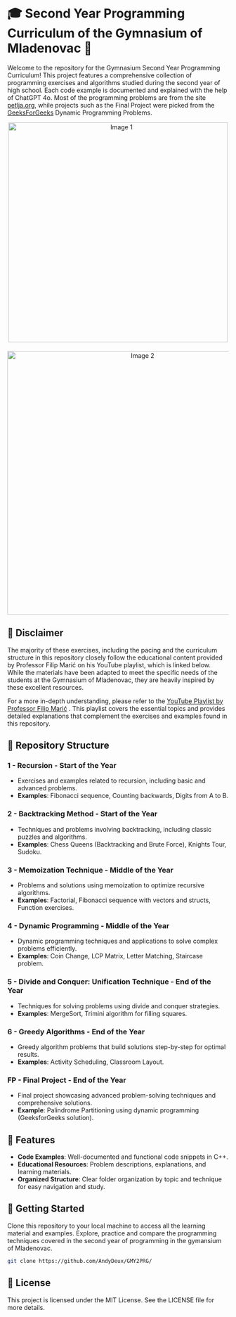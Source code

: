 # 🎓 Second Year Programming Curriculum of the Gymnasium of Mladenovac 🚀

Welcome to the repository for the Gymnasium Second Year Programming Curriculum! This project features a comprehensive collection of programming exercises and algorithms studied during the second year of high school. Each code example is documented and explained with the help of ChatGPT 4o. Most of the programming problems are from the site [petlja.org](https://petlja.org/sr-Latn-RS/), while projects such as the Final Project were picked from the [GeeksForGeeks](https://www.geeksforgeeks.org/) Dynamic Programming Problems.

  <div align="center">
    <img src="https://github.com/user-attachments/assets/4eb9f6c9-2529-4fdb-af6b-b152d62890d1" alt="Image 1" width="500" style="display: block; margin-bottom: 20px;">
    <img src="https://github.com/user-attachments/assets/7f4869a3-6f86-49fe-ae5d-3883503e5fcc" alt="Image 2" width="600" style="display: block;">
  </div>  

## 🔖 Disclaimer

The majority of these exercises, including the pacing and the curriculum structure in this repository closely follow the educational content provided by Professor Filip Marić on his YouTube playlist, which is linked below. While the materials have been adapted to meet the specific needs of the students at the Gymnasium of Mladenovac, they are heavily inspired by these excellent resources.

For a more in-depth understanding, please refer to the [YouTube Playlist by Professor Filip Marić](https://youtube.com/playlist?list=PL-Rqe7KfDxRN5v8HAr9UbwHwXWNkD6PGV&si=PheAeE1PjPg99ZjQ) . This playlist covers the essential topics and provides detailed explanations that complement the exercises and examples found in this repository.

## 📁 Repository Structure

### 1 - Recursion - Start of the Year
- Exercises and examples related to recursion, including basic and advanced problems.
- **Examples**: Fibonacci sequence, Counting backwards, Digits from A to B.

### 2 - Backtracking Method - Start of the Year
- Techniques and problems involving backtracking, including classic puzzles and algorithms.
- **Examples**: Chess Queens (Backtracking and Brute Force), Knights Tour, Sudoku.

### 3 - Memoization Technique - Middle of the Year
- Problems and solutions using memoization to optimize recursive algorithms.
- **Examples**: Factorial, Fibonacci sequence with vectors and structs, Function exercises.

### 4 - Dynamic Programming - Middle of the Year
- Dynamic programming techniques and applications to solve complex problems efficiently.
- **Examples**: Coin Change, LCP Matrix, Letter Matching, Staircase problem.

### 5 - Divide and Conquer: Unification Technique - End of the Year
- Techniques for solving problems using divide and conquer strategies.
- **Examples**: MergeSort, Trimini algorithm for filling squares.

### 6 - Greedy Algorithms - End of the Year
- Greedy algorithm problems that build solutions step-by-step for optimal results.
- **Examples**: Activity Scheduling, Classroom Layout.

### FP - Final Project - End of the Year
- Final project showcasing advanced problem-solving techniques and comprehensive solutions.
- **Example**: Palindrome Partitioning using dynamic programming (GeeksforGeeks solution).

## 🌟 Features

- **Code Examples**: Well-documented and functional code snippets in C++.
- **Educational Resources**: Problem descriptions, explanations, and learning materials.
- **Organized Structure**: Clear folder organization by topic and technique for easy navigation and study.

## 🚀 Getting Started

Clone this repository to your local machine to access all the learning material and examples. Explore, practice and compare the programming techniques covered in the second year of programming in the gymansium of Mladenovac.

```bash
git clone https://github.com/AndyDeux/GMY2PRG/
```

## 📜 License

This project is licensed under the MIT License. See the LICENSE file for more details.
